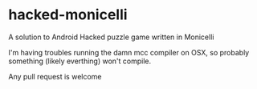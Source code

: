 # hacked-monicelli
A solution to Android Hacked puzzle game written in Monicelli

I'm having troubles running the damn mcc compiler on OSX, so probably something (likely everthing) won't compile.

Any pull request is welcome
